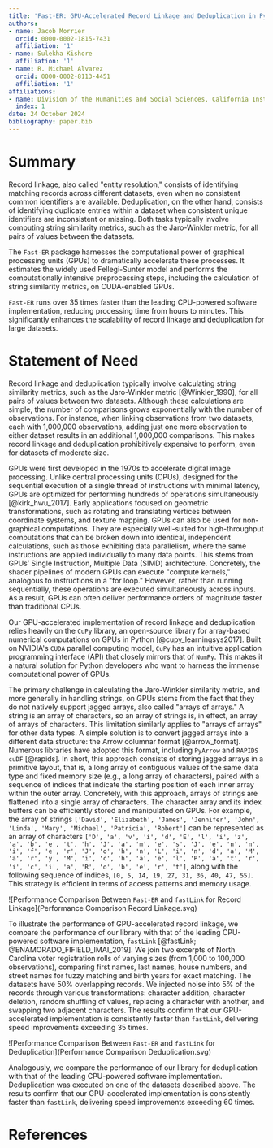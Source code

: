 ```yaml
---
title: 'Fast-ER: GPU-Accelerated Record Linkage and Deduplication in Python'
authors:
- name: Jacob Morrier
  orcid: 0000-0002-1815-7431
  affiliation: '1'
- name: Sulekha Kishore
  affiliation: '1'
- name: R. Michael Alvarez
  orcid: 0000-0002-8113-4451
  affiliation: '1'
affiliations:
- name: Division of the Humanities and Social Sciences, California Institute of Technology, USA
  index: 1
date: 24 October 2024
bibliography: paper.bib
---
```


# Summary

Record linkage, also called "entity resolution," consists of identifying matching records across different datasets, even when no consistent common identifiers are available. Deduplication, on the other hand, consists of identifying duplicate entries within a dataset when consistent unique identifiers are inconsistent or missing. Both tasks typically involve computing string similarity metrics, such as the Jaro-Winkler metric, for all pairs of values between the datasets.

The `Fast-ER` package harnesses the computational power of graphical processing units (GPUs) to dramatically accelerate these processes. It estimates the widely used Fellegi-Sunter model and performs the computationally intensive preprocessing steps, including the calculation of string similarity metrics, on CUDA-enabled GPUs.

`Fast-ER` runs over 35 times faster than the leading CPU-powered software implementation, reducing processing time from hours to minutes. This significantly enhances the scalability of record linkage and deduplication for large datasets.

# Statement of Need

Record linkage and deduplication typically involve calculating string similarity metrics, such as the Jaro-Winkler metric [@Winkler_1990], for all pairs of values between two datasets. Although these calculations are simple, the number of comparisons grows exponentially with the number of observations. For instance, when linking observations from two datasets, each with 1,000,000 observations, adding just one more observation to either dataset results in an additional 1,000,000 comparisons. This makes record linkage and deduplication prohibitively expensive to perform, even for datasets of moderate size.

GPUs were first developed in the 1970s to accelerate digital image processing. Unlike central processing units (CPUs), designed for the sequential execution of a single thread of instructions with minimal latency, GPUs are optimized for performing hundreds of operations simultaneously [@kirk_hwu_2017]. Early applications focused on geometric transformations, such as rotating and translating vertices between coordinate systems, and texture mapping. GPUs can also be used for non-graphical computations. They are especially well-suited for high-throughput computations that can be broken down into identical, independent calculations, such as those exhibiting data parallelism, where the same instructions are applied individually to many data points. This stems from GPUs’ Single Instruction, Multiple Data (SIMD) architecture. Concretely, the shader pipelines of modern GPUs can execute "compute kernels," analogous to instructions in a "for loop." However, rather than running sequentially, these operations are executed simultaneously across inputs. As a result, GPUs can often deliver performance orders of magnitude faster than traditional CPUs.

Our GPU-accelerated implementation of record linkage and deduplication relies heavily on the `CuPy` library, an open-source library for array-based numerical computations on GPUs in Python [@cupy_learningsys2017]. Built on NVIDIA's `CUDA` parallel computing model, `CuPy` has an intuitive application programming interface (API) that closely mirrors that of `NumPy`. This makes it a natural solution for Python developers who want to harness the immense computational power of GPUs.

The primary challenge in calculating the Jaro-Winkler similarity metric, and more generally in handling strings, on GPUs stems from the fact that they do not natively support jagged arrays, also called "arrays of arrays." A string is an array of characters, so an array of strings is, in effect, an array of arrays of characters. This limitation similarly applies to "arrays of arrays" for other data types. A simple solution is to convert jagged arrays into a different data structure: the Arrow columnar format [@arrow_format]. Numerous libraries have adopted this format, including `PyArrow` and `RAPIDS cuDF` [@rapids]. In short, this approach consists of storing jagged arrays in a primitive layout, that is, a long array of contiguous values of the same data type and fixed memory size (e.g., a long array of characters), paired with a sequence of indices that indicate the starting position of each inner array within the outer array. Concretely, with this approach, arrays of strings are flattened into a single array of characters. The character array and its index buffers can be efficiently stored and manipulated on GPUs. For example, the array of strings `['David', 'Elizabeth', 'James', 'Jennifer', 'John', 'Linda', 'Mary', 'Michael', 'Patricia', 'Robert']` can be represented as an array of characters `['D', 'a', 'v', 'i', 'd', 'E', 'l', 'i', 'z', 'a', 'b', 'e', 't', 'h', 'J', 'a', 'm', 'e', 's', 'J', 'e', 'n', 'n', 'i', 'f', 'e', 'r', 'J', 'o', 'h', 'n', 'L', 'i', 'n', 'd', 'a', 'M', 'a', 'r', 'y', 'M', 'i', 'c', 'h', 'a', 'e', 'l', 'P', 'a', 't', 'r', 'i', 'c', 'i', 'a', 'R', 'o', 'b', 'e', 'r', 't']`, along with the following sequence of indices, `[0, 5, 14, 19, 27, 31, 36, 40, 47, 55]`. This strategy is efficient in terms of access patterns and memory usage.

![Performance Comparison Between `Fast-ER` and `fastLink` for Record Linkage](Performance Comparison Record Linkage.svg)

To illustrate the performance of GPU-accelerated record linkage, we compare the performance of our library with that of the leading CPU-powered software implementation, `fastLink` [@fastLink; @ENAMORADO_FIFIELD_IMAI_2019]. We join two excerpts of North Carolina voter registration rolls of varying sizes (from 1,000 to 100,000 observations), comparing first names, last names, house numbers, and street names for fuzzy matching and birth years for exact matching. The datasets have 50% overlapping records. We injected noise into 5% of the records through various transformations: character addition, character deletion, random shuffling of values, replacing a character with another, and swapping two adjacent characters. The results confirm that our GPU-accelerated implementation is consistently faster than `fastLink`, delivering speed improvements exceeding 35 times.

![Performance Comparison Between `Fast-ER` and `fastLink` for Deduplication](Performance Comparison Deduplication.svg)

Analogously, we compare the performance of our library for deduplication with that of the leading CPU-powered software implementation. Deduplication was executed on one of the datasets described above. The results confirm that our GPU-accelerated implementation is consistently faster than `fastLink`, delivering speed improvements exceeding 60 times.

# References
